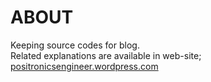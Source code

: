 # ABOUT

Keeping source codes for blog.  
Related explanations are available in web-site;  
[positronicsengineer.wordpress.com](https://positronicsengineer.wordpress.com/)

